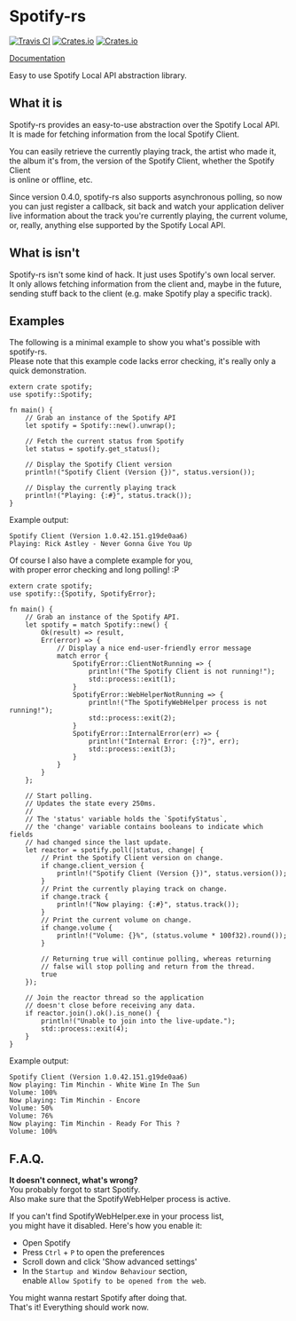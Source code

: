 # Spotify-rs
[![Travis CI](https://img.shields.io/travis/SplittyDev/spotify-rs/master.svg?style=flat-square)][travis-url]
[![Crates.io](https://img.shields.io/crates/l/spotify.svg?style=flat-square)][crates-url]
[![Crates.io](https://img.shields.io/crates/v/spotify.svg?style=flat-square)][crates-url]

[Documentation][docs-url]

Easy to use Spotify Local API abstraction library.

## What it is
Spotify-rs provides an easy-to-use abstraction over the Spotify Local API.   
It is made for fetching information from the local Spotify Client.

You can easily retrieve the currently playing track, the artist who made it,   
the album it's from, the version of the Spotify Client, whether the Spotify Client   
is online or offline, etc.

Since version 0.4.0, spotify-rs also supports asynchronous polling, so now   
you can just register a callback, sit back and watch your application deliver   
live information about the track you're currently playing, the current volume,   
or, really, anything else supported by the Spotify Local API.

## What is isn't
Spotify-rs isn't some kind of hack. It just uses Spotify's own local server.   
It only allows fetching information from the client and, maybe in the future,   
sending stuff back to the client (e.g. make Spotify play a specific track).

## Examples
The following is a minimal example to show you what's possible with spotify-rs.   
Please note that this example code lacks error checking, it's really only a quick demonstration.
```rust,no_run
extern crate spotify;
use spotify::Spotify;

fn main() {
    // Grab an instance of the Spotify API
    let spotify = Spotify::new().unwrap();

    // Fetch the current status from Spotify
    let status = spotify.get_status();

    // Display the Spotify Client version
    println!("Spotify Client (Version {})", status.version());
             
    // Display the currently playing track
    println!("Playing: {:#}", status.track());
}
```

Example output:
```
Spotify Client (Version 1.0.42.151.g19de0aa6)
Playing: Rick Astley - Never Gonna Give You Up
```

Of course I also have a complete example for you,   
with proper error checking and long polling! :P
```rust,no_run
extern crate spotify;
use spotify::{Spotify, SpotifyError};

fn main() {
    // Grab an instance of the Spotify API.
    let spotify = match Spotify::new() {
        Ok(result) => result,
        Err(error) => {
            // Display a nice end-user-friendly error message
            match error {
                SpotifyError::ClientNotRunning => {
                    println!("The Spotify Client is not running!");
                    std::process::exit(1);
                }
                SpotifyError::WebHelperNotRunning => {
                    println!("The SpotifyWebHelper process is not running!");
                    std::process::exit(2);
                }
                SpotifyError::InternalError(err) => {
                    println!("Internal Error: {:?}", err);
                    std::process::exit(3);
                }
            }
        }
    };

    // Start polling.
    // Updates the state every 250ms.
    // 
    // The 'status' variable holds the `SpotifyStatus`,
    // the 'change' variable contains booleans to indicate which fields
    // had changed since the last update.
    let reactor = spotify.poll(|status, change| {
        // Print the Spotify Client version on change.
        if change.client_version {
            println!("Spotify Client (Version {})", status.version());
        }
        // Print the currently playing track on change.
        if change.track {
            println!("Now playing: {:#}", status.track());
        }
        // Print the current volume on change.
        if change.volume {
            println!("Volume: {}%", (status.volume * 100f32).round());
        }

        // Returning true will continue polling, whereas returning
        // false will stop polling and return from the thread.
        true
    });

    // Join the reactor thread so the application
    // doesn't close before receiving any data.
    if reactor.join().ok().is_none() {
        println!("Unable to join into the live-update.");
        std::process::exit(4);
    }
}
```

Example output:
```
Spotify Client (Version 1.0.42.151.g19de0aa6)
Now playing: Tim Minchin - White Wine In The Sun
Volume: 100%
Now playing: Tim Minchin - Encore
Volume: 50%
Volume: 76%
Now playing: Tim Minchin - Ready For This ?
Volume: 100%
```

## F.A.Q.
**It doesn't connect, what's wrong?**   
You probably forgot to start Spotify.   
Also make sure that the SpotifyWebHelper process is active.

If you can't find SpotifyWebHelper.exe in your process list,   
you might have it disabled. Here's how you enable it:

- Open Spotify
- Press `Ctrl` + `P` to open the preferences
- Scroll down and click 'Show advanced settings'
- In the `Startup and Window Behaviour` section,   
  enable `Allow Spotify to be opened from the web`.

You might wanna restart Spotify after doing that.   
That's it! Everything should work now.

[travis-url]: https://travis-ci.org/SplittyDev/spotify-rs
[crates-url]: https://crates.io/crates/spotify
[docs-url]: https://docs.rs/spotify

